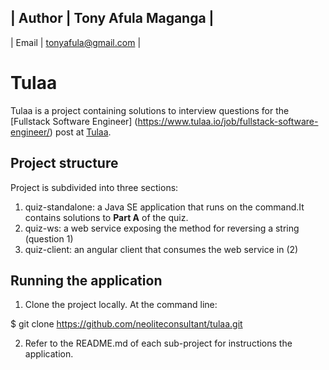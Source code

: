 | Author | Tony Afula Maganga  |
--------------------------------
| Email  | tonyafula@gmail.com |


# Tulaa
Tulaa is a project containing solutions to interview questions for the [Fullstack Software Engineer]
(https://www.tulaa.io/job/fullstack-software-engineer/) post at  [Tulaa](https://www.tulaa.io/).

## Project structure
Project is subdivided into three sections:

1. quiz-standalone: a Java SE application that runs on the command.It contains solutions to **Part A** of the quiz.
2. quiz-ws: a web service exposing the method for reversing a string (question 1)
3. quiz-client: an angular client that consumes the web service in (2)

## Running the application
1. Clone the project locally. At the command line:

  $ git clone https://github.com/neoliteconsultant/tulaa.git

2. Refer to the README.md of each sub-project for instructions the application.



